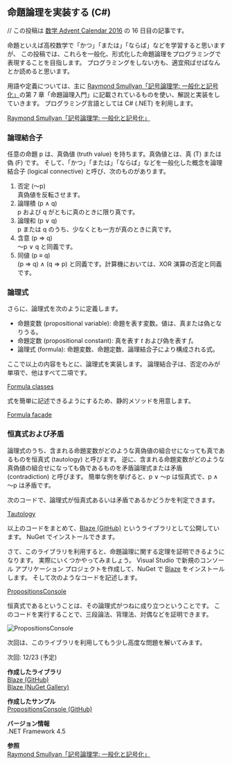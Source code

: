 ## 命題論理を実装する (C#)

// この投稿は [数学 Advent Calendar 2016](http://qiita.com/advent-calendar/2016/math) の 16 日目の記事です。

命題といえば高校数学で「かつ」「または」「ならば」などを学習すると思いますが、
この投稿では、これらを一般化、形式化した命題論理をプログラミングで表現することを目指します。
プログラミングをしない方も、適宜飛ばせばなんとか読めると思います。

用語や定義については、主に [Raymond Smullyan「記号論理学: 一般化と記号化」](https://www.amazon.co.jp/dp/4621085727)の第 7 章「命題論理入門」に記載されているものを使い、解説と実装をしていきます。
プログラミング言語としては C# (.NET) を利用します。

[Raymond Smullyan「記号論理学: 一般化と記号化」](https://www.amazon.co.jp/dp/4621085727)

### 論理結合子
任意の命題 p は、真偽値 (truth value) を持ちます。真偽値とは、真 (T) または偽 (F) です。
そして、「かつ」「または」「ならば」などを一般化した概念を論理結合子 (logical connective) と呼び、次のものがあります。

1. 否定 (～p)  
真偽値を反転させます。
1. 論理積 (p ∧ q)  
p および q がともに真のときに限り真です。
1. 論理和 (p ∨ q)  
p または q のうち、少なくとも一方が真のときに真です。
1. 含意 (p ⇒ q)  
～p ∨ q と同義です。
1. 同値 (p ≡ q)  
(p ⇒ q) ∧ (q ⇒ p) と同義です。計算機においては、XOR 演算の否定と同義です。

### 論理式
さらに、論理式を次のように定義します。

- 命題変数 (propositional variable): 命題を表す変数。値は、真または偽となりうる。
- 命題定数 (propositional constant): 真を表す *t* および偽を表す *f*。
- 論理式 (formula): 命題変数、命題定数、論理結合子により構成される式。

ここで以上の内容をもとに、論理式を実装します。
論理結合子は、否定のみが単項で、他はすべて二項です。

[Formula classes](https://gist.github.com/sakapon/fa4a0bf84a702e6b066b093be055b201)

式を簡単に記述できるようにするため、静的メソッドを用意します。

[Formula facade](https://gist.github.com/sakapon/f32b48c1aea3357ae3d37460552043da)

### 恒真式および矛盾
論理式のうち、含まれる命題変数がどのような真偽値の組合せになっても真であるものを恒真式 (tautology) と呼びます。
逆に、含まれる命題変数がどのような真偽値の組合せになっても偽であるものを矛盾論理式または矛盾 (contradiction) と呼びます。
簡単な例を挙げると、p ∨ ～p は恒真式で、p ∧ ～p は矛盾です。

次のコードで、論理式が恒真式あるいは矛盾であるかどうかを判定できます。

[Tautology](https://gist.github.com/sakapon/769cbcfa1fbb4bf89dc6432e8ac57699)

以上のコードをまとめて、[Blaze (GitHub)](https://github.com/sakapon/Blaze) というライブラリとして公開しています。
NuGet でインストールできます。

さて、このライブラリを利用すると、命題論理に関する定理を証明できるようになります。
実際にいくつかやってみましょう。
Visual Studio で新規のコンソール アプリケーション プロジェクトを作成して、NuGet で [Blaze](https://www.nuget.org/packages/Blaze/) をインストールします。
そして次のようなコードを記述します。

[PropositionsConsole](https://gist.github.com/sakapon/7d1a9b3ec24c442e2b161dfb6da3d1ad)

恒真式であるということは、その論理式がつねに成り立つということです。
このコードを実行することで、三段論法、背理法、対偶などを証明できます。

![PropositionsConsole](https://github.com/sakapon/Samples-2016/raw/master/Images/MathSample/PropositionsConsole.png)

次回は、このライブラリを利用してもう少し高度な問題を解いてみます。

次回: 12/23 (予定)

**作成したライブラリ**  
[Blaze (GitHub)](https://github.com/sakapon/Blaze)  
[Blaze (NuGet Gallery)](https://www.nuget.org/packages/Blaze/)

**作成したサンプル**  
[PropositionsConsole (GitHub)](https://github.com/sakapon/Samples-2016/tree/master/MathSample/PropositionsConsole)

**バージョン情報**  
.NET Framework 4.5

**参照**  
[Raymond Smullyan「記号論理学: 一般化と記号化」](https://www.amazon.co.jp/dp/4621085727)
